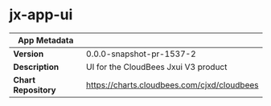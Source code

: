 # jx-app-ui

|App Metadata||
|---|---|
| **Version** | 0.0.0-snapshot-pr-1537-2 |
| **Description** | UI for the CloudBees Jxui V3 product |
| **Chart Repository** | https://charts.cloudbees.com/cjxd/cloudbees |
